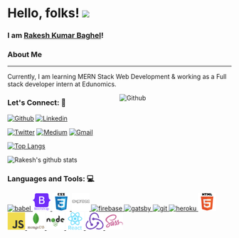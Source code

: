 # Hello, folks! <img src="https://raw.githubusercontent.com/MartinHeinz/MartinHeinz/master/wave.gif" width="30px">

### I am [Rakesh Kumar Baghel](Rakeshbaghel021)! <ing src="https://raw.githubusercontent.com/kaustubh2020/kaustubh2020/master/wave.gif"/>

### About Me ###
----------------------------------------------------------------------------------------------------------------------------
Currently, I am learning MERN Stack Web Development & working as a Full stack developer intern at Edunomics.


<img width="50%" align="right" alt="Github" src="https://raw.githubusercontent.com/onimur/.github/master/.resources/git-header.svg" />



<h3 align="left">Let's Connect: 🚀</h3>
<p align="left">


[![Github](https://img.shields.io/badge/-Github-000?style=flat&logo=Github&logoColor=white)](https://github.com/Rakeshbaghel021)
[![Linkedin](https://img.shields.io/badge/-LinkedIn-blue?style=flat&logo=Linkedin&logoColor=white)](https://www.linkedin.com/in/rakesh-baghel-20a83a160/)

[![Twitter](https://img.shields.io/badge/-Twitter-1ca0f1?style=flat-square&labelColor=1ca0f1&logo=twitter&logoColor=white&link=https://twitter.com/rkrkumar021)](https://twitter.com/rkrkumar021)
[![Medium](https://img.shields.io/badge/-Medium-03a57a?style=flat-square&labelColor=000000&logo=Medium&link=https://medium.com/@rkrkumar021/)](https://medium.com/@rkrkumar021)
[![Gmail](https://img.shields.io/badge/-Gmail-c14438?style=flat&logo=Gmail&logoColor=white)](mailto:rkrkumar021@gmail.com)
&nbsp;
</p>

[![Top Langs](https://github-readme-stats.vercel.app/api/top-langs/?username=Rakeshbaghel021&layout=compact)](https://github.com/Rakeshbaghel021/github-readme-stats)



![Rakesh's github stats](https://github-readme-stats.vercel.app/api?username=Rakeshbaghel021&hide=["issues"]&show_icons=true)


<h3 align="left">Languages and Tools: 💻</h3>
<p align="left"> <a href="https://babeljs.io/" target="_blank"> <img src="https://www.vectorlogo.zone/logos/babeljs/babeljs-icon.svg" alt="babel" width="40" height="40"/> </a> <a href="https://getbootstrap.com" target="_blank"> <img src="https://raw.githubusercontent.com/devicons/devicon/master/icons/bootstrap/bootstrap-plain-wordmark.svg" alt="bootstrap" width="40" height="40"/> </a> <a href="https://www.w3schools.com/css/" target="_blank"> <img src="https://raw.githubusercontent.com/devicons/devicon/master/icons/css3/css3-original-wordmark.svg" alt="css3" width="40" height="40"/> </a> <a href="https://expressjs.com" target="_blank"> <img src="https://raw.githubusercontent.com/devicons/devicon/master/icons/express/express-original-wordmark.svg" alt="express" width="40" height="40"/> </a> <a href="https://firebase.google.com/" target="_blank"> <img src="https://www.vectorlogo.zone/logos/firebase/firebase-icon.svg" alt="firebase" width="40" height="40"/> </a> <a href="https://www.gatsbyjs.com/" target="_blank"> <img src="https://www.vectorlogo.zone/logos/gatsbyjs/gatsbyjs-icon.svg" alt="gatsby" width="40" height="40"/> </a> <a href="https://git-scm.com/" target="_blank"> <img src="https://www.vectorlogo.zone/logos/git-scm/git-scm-icon.svg" alt="git" width="40" height="40"/> </a> <a href="https://heroku.com" target="_blank"> <img src="https://www.vectorlogo.zone/logos/heroku/heroku-icon.svg" alt="heroku" width="40" height="40"/> </a> <a href="https://www.w3.org/html/" target="_blank"> <img src="https://raw.githubusercontent.com/devicons/devicon/master/icons/html5/html5-original-wordmark.svg" alt="html5" width="40" height="40"/> </a> <a href="https://developer.mozilla.org/en-US/docs/Web/JavaScript" target="_blank"> <img src="https://raw.githubusercontent.com/devicons/devicon/master/icons/javascript/javascript-original.svg" alt="javascript" width="40" height="40"/> </a> <a href="https://www.mongodb.com/" target="_blank"> <img src="https://raw.githubusercontent.com/devicons/devicon/master/icons/mongodb/mongodb-original-wordmark.svg" alt="mongodb" width="40" height="40"/> </a> <a href="https://nodejs.org" target="_blank"> <img src="https://raw.githubusercontent.com/devicons/devicon/master/icons/nodejs/nodejs-original-wordmark.svg" alt="nodejs" width="40" height="40"/> </a></a> <a href="https://reactjs.org/" target="_blank"> <img src="https://raw.githubusercontent.com/devicons/devicon/master/icons/react/react-original-wordmark.svg" alt="react" width="40" height="40"/> </a> <a href="https://redux.js.org" target="_blank"> <img src="https://raw.githubusercontent.com/devicons/devicon/master/icons/redux/redux-original.svg" alt="redux" width="40" height="40"/> </a> <a href="https://sass-lang.com" target="_blank"> <img src="https://raw.githubusercontent.com/devicons/devicon/master/icons/sass/sass-original.svg" alt="sass" width="40" height="40"/> </a> </p>




